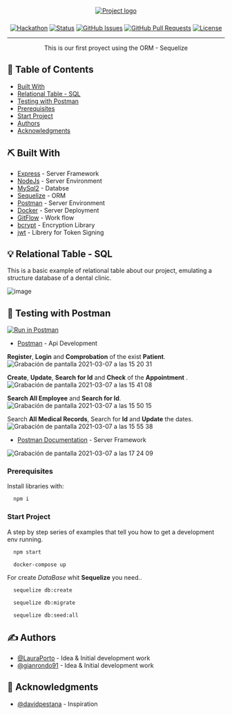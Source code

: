 <p align="center">
  <a href="" rel="noopener">
 <img src="https://user-images.githubusercontent.com/56218293/110220255-939a8800-7ec4-11eb-80a3-6a777e0b599b.png" alt="Project logo"></a>
</p>
<h3 align="center"></h3>

<div align="center">

[![Hackathon](https://img.shields.io/badge/hackathon-name-orange.svg)](http://hackathon.url.com) [![Status](https://img.shields.io/badge/status-active-success.svg)]() [![GitHub Issues](https://img.shields.io/github/issues/kylelobo/The-Documentation-Compendium.svg)](https://github.com/kylelobo/The-Documentation-Compendium/issues) [![GitHub Pull Requests](https://img.shields.io/github/issues-pr/kylelobo/The-Documentation-Compendium.svg)](https://github.com/kylelobo/The-Documentation-Compendium/pulls) [![License](https://img.shields.io/badge/license-MIT-blue.svg)](LICENSE.md)

</div>

---

<p align="center"> This is our first proyect using the ORM - Sequelize
    <br> 
</p>

## 📝 Table of Contents

- [Built With](#built)
- [Relational Table - SQL](#relational_table)
- [Testing with Postman](#testing)
- [Prerequisites](#prerequisites)
- [Start Project](#start-project)
- [Authors](#authors)
- [Acknowledgments](#acknowledgments)


## ⛏️ Built With <a name = "built"></a>

- [Express](https://expressjs.com/) - Server Framework
- [NodeJs](https://nodejs.org/en/) - Server Environment
- [MySql2](https://www.npmjs.com/package/mysql2) - Databse
- [Sequelize](https://sequelize.org/master/manual/model-instances.html) - ORM
- [Postman](https://learning.postman.com/docs/getting-started/introduction/) - Server Environment
- [Docker](https://docs.docker.com/) - Server Deployment
- [GitFlow](https://www.atlassian.com/es/git/tutorials/comparing-workflows/gitflow-workflow) - Work flow
- [bcrypt](https://www.npmjs.com/package/bcrypt) - Encryption Library 
- [jwt](https://jwt.io/) - Librery for Token Signing

## 💡 Relational Table - SQL <a name = "relational_table"></a>
This is a basic example of relational table about our project, emulating a structure database of a dental clinic. 

![image](https://user-images.githubusercontent.com/56218293/110155333-c3269300-7de5-11eb-8445-5e4b92a57f63.png)


## 🎈 Testing with Postman <a name="testing"></a>
[![Run in Postman](https://run.pstmn.io/button.svg)](https://app.getpostman.com/run-collection/4687355afef252d397b5)

- [Postman](https://www.postman.com/) - Api Development 


**Register**, **Login** and **Comprobation** of the exist **Patient**.
![Grabación de pantalla 2021-03-07 a las 15 20 31](https://user-images.githubusercontent.com/56218293/110243204-aca14880-7f59-11eb-9a5d-3d233e53f791.gif)

**Create**, **Update**, **Search for Id** and **Check** of the **Appointment** .
![Grabación de pantalla 2021-03-07 a las 15 41 08](https://user-images.githubusercontent.com/56218293/110243863-84ffaf80-7f5c-11eb-9bf2-1fbbb5c30544.gif)

**Search All Employee** and **Search for Id**.
![Grabación de pantalla 2021-03-07 a las 15 50 15](https://user-images.githubusercontent.com/56218293/110244042-2c7ce200-7f5d-11eb-9662-318002f5f3fb.gif)

Search **All Medical Records**, Search for **Id** and **Update** the dates.
![Grabación de pantalla 2021-03-07 a las 15 55 38](https://user-images.githubusercontent.com/56218293/110244294-51258980-7f5e-11eb-804c-8d10d628edb8.gif)

- [Postman Documentation](https://documenter.getpostman.com/view/14677557/Tz5jfLn7) - Server Framework

![Grabación de pantalla 2021-03-07 a las 17 24 09](https://user-images.githubusercontent.com/56218293/110247046-74eecc80-7f6a-11eb-87fb-cedc016b14c2.gif)




### Prerequisites  <a name="prerequisites"></a>

Install libraries with:

```bash
  npm i
```

### Start Project <a name="start-project"></a>

A step by step series of examples that tell you how to get a development env running.


```bash
  npm start
```
```bash
  docker-compose up
```

For create *DataBase* whit **Sequelize** you need..

```bash
  sequelize db:create
```
```bash
  sequelize db:migrate 
```
```bash
  sequelize db:seed:all 
```



## ✍️ Authors <a name = "authors"></a>

- [@LauraPorto](https://github.com/kylelobo) - Idea & Initial development work
- [@gianrondo91](https://github.com/GianRondo91) - Idea & Initial development work



## 🎉 Acknowledgments <a name = "acknowledgments"></a>

- [@davidpestana](https://github.com/davidpestana) - Inspiration


